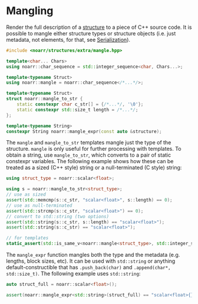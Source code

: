 # Mangling

Render the full description of a [structure](../Glossary.md#structure) to a piece of C++ source code.
It is possible to mangle either structure types or structure objects (i.e. just metadata, not elements, for that, see [Serialization](Serialization.md)).

```hpp
#include <noarr/structures/extra/mangle.hpp>

template<char... Chars>
using noarr::char_sequence = std::integer_sequence<char, Chars...>;

template<typename Struct>
using noarr::mangle = noarr::char_sequence</*...*/>;

template<typename Struct>
struct noarr::mangle_to_str {
	static constexpr char c_str[] = {/*...*/, '\0'};
	static constexpr std::size_t length = /*...*/;
};

template<typename String>
constexpr String noarr::mangle_expr(const auto &structure);
```

The `mangle` and `mangle_to_str` templates mangle just the type of the structure. `mangle` is only useful for further processing with templates.
To obtain a string, use `mangle_to_str`, which converts to a pair of static constexpr variables.
The following example shows how these can be treated as a sized (C++ style) string or a null-terminated (C style) string:

```cpp
using struct_type = noarr::scalar<float>;

using s = noarr::mangle_to_str<struct_type>;
// use as sized
assert(std::memcmp(s::c_str, "scalar<float>", s::length) == 0);
// use as null-terminated
assert(std::strcmp(s::c_str, "scalar<float>") == 0);
// convert to std::string (two options)
assert(std::string(s::c_str, s::length) == "scalar<float>");
assert(std::string(s::c_str) == "scalar<float>");

// for templates
static_assert(std::is_same_v<noarr::mangle<struct_type>, std::integer_sequence<char, 's', 'c', 'a', 'l', 'a', 'r', '<', 'f', 'l', 'o', 'a', 't', '>'>>);
```

The `mangle_expr` function mangles both the type and the metadata (e.g. lengths, block sizes, etc).
It can be used with `std::string` or anything default-constructible that has `.push_back(char)` and `.append(char*, std::size_t)`.
The following example uses `std::string`:

```cpp
auto struct_full = noarr::scalar<float>();

assert(noarr::mangle_expr<std::string>(struct_full) == "scalar<float>{}");
```
